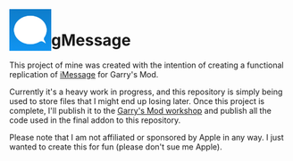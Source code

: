 <img src="icon.jpg?raw=true" width="75" align="left">

# gMessage
This project of mine was created with the intention of creating a functional replication of [iMessage](https://en.wikipedia.org/wiki/IMessage) for Garry's Mod.

Currently it's a heavy work in progress, and this repository is simply being used to store files that I might end up losing later. Once this project is complete, I'll publish it to the [Garry's Mod workshop](https://steamcommunity.com/workshop/browse/?appid=4000) and publish all the code used in the final addon to this repository.

Please note that I am not affiliated or sponsored by Apple in any way. I just wanted to create this for fun (please don't sue me Apple).
